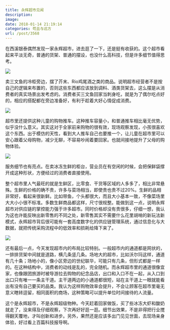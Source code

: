```yaml
---
title: 永辉超市见闻
description: 
image: 
date: 2018-01-14 21:19:14
categories: 苟且与远方
url: /post/3568
---
```


在西溪银泰偶然发现一家永辉超市，进去逛了一下，还是挺有收获的。这个超市看起来平淡无奇，普通的货架、普通的摆设，也没什么高科技，但是许多细节值得思考。

![](https://cdn.victor42.work/posts/2018-01/01-14/1.jpg)

卖三文鱼的冷柜旁边，摆了芥末、Rio鸡尾酒之类的商品。说明超市经营者不是按自己的逻辑来布置的，否则这些东西都应该放到调料、酒类货架去，这么摆是从消费者的真实场景出发考虑的。消费者买三文鱼回家当刺身吃，就是为了偶尔吃点好的，相应的搭配都在旁边准备好，有利于趁着大好心情促成消费。

![](https://cdn.victor42.work/posts/2018-01/01-14/2.jpg)

超市里还提供这种儿童的购物推车。这种推车容量小，和普通推车相比毫无优势，似乎没什么意义。其实这对于全家前来购物的很有效，现场观察发现，小孩很喜欢这个东西。出于模仿的天性，看到大人推车自己也要推一个，让儿童在超市里可以安心跟着父母购物，减少无聊，不容易吵闹着要回家。也就间接地提升了父母的购物体验。

![](https://cdn.victor42.work/posts/2018-01/01-14/3.jpg)

服务细节也有亮点。在卖冰冻生鲜的柜台，营业员在有空闲的时候，会把保鲜袋撑开成这种形状，方便经过的消费者直接使用。

整个超市里人气最旺的就是生鲜区，比零食、干货等区域的人多多了，相比非常悬殊。生鲜的价格的确不贵，许多与菜场相当，即使贵也贵不过20%。生鲜的品相非常好，看起来很新鲜。比如带鱼，个头都很大，而且大小基本一致，不像菜场里大大小小很不标准。多数生鲜商品都这样，尺寸很规整。能做到这一点，说明永辉超市对供应链的掌控能力强于许多超市。同时价格却没有贵很多，仔细一想，我认为这也许能反映出新零售的不同之处，新零售其实不需要什么花里胡哨的新玩法新模式，永辉超市背后很可能有一套高度数字化的供应链管理系统，通过信息化与大数据，就把传统采购流程中的低效率和损耗给降下来了。

![](https://cdn.victor42.work/posts/2018-01/01-14/4.jpg)

还有最后一点，今天发现超市内的布局比较特别。一般超市内的通道都是网状的，一排排货架中间就是道路，横几条竖几条。场地大的超市，比如沃尔玛这样，通道有几十条；场地小的，像小区旁边的世纪联华，可能只有几条，但形式都是一样的。在这种结构中，消费者的动线是乱的，完全随机。而永辉超市里的通道很像宜家，也像跟团旅游时被导游拉去购物的纪念品店，出口和入口不在一起，从入口到出口只有唯一一条主干道。主干道两边的小通道都很短，站在主干道上一眼就能看出有没有自己要买的品类。我认为这样购物效率会提升，不会让顾客在超市里毫无意义瞎转逗留，相同面积的商场，这种策略可以提升单位时间接待的人流量。

这个是永辉超市，不是永辉超级物种。今天赶着回家做饭，买了些冰冻大虾和酸奶就走了，没来得及仔细观察，下次再好好逛一逛。细节出效果，不是非得把行业搅得翻天覆地，才叫创新和进步。另外，果然还是应该多出门见见世面，去现场亲身体验，好过看上百篇科技报导啊。